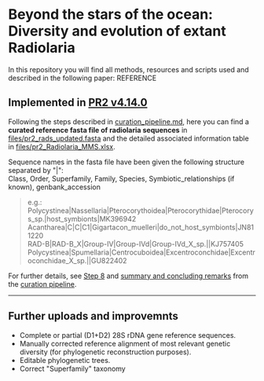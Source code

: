 # Beyond the stars of the ocean: Diversity and evolution of extant Radiolaria
  
In this repository you will find all methods, resources and scripts used and described in the following paper:
REFERENCE  
  
## Implemented in [PR2 v4.14.0](https://github.com/pr2database/pr2database/releases/tag/v4.14.0)

Following the steps described in [curation_pipeline.md](https://github.com/MiguelMSandin/Radiolaria_reference/blob/master/curation_pipeline.md), here you can find a **curated reference fasta file of radiolaria sequences** in [files/pr2_rads_updated.fasta](https://github.com/MiguelMSandin/Radiolaria_reference/blob/master/files/pr2_rads_updated.fasta) and the detailed associated information table in [files/pr2_Radiolaria_MMS.xlsx](https://github.com/MiguelMSandin/Radiolaria_reference/blob/master/files/pr2_Radiolaria_MMS.xlsx).

Sequence names in the fasta file have been given the following structure separated by "|":  
Class, Order, Superfamily, Family, Species, Symbiotic_relationships (if known), genbank_accession  
>e.g.:  
>  Polycystinea|Nassellaria|Pterocorythoidea|Pterocorythidae|Pterocorys_sp.|host_symbionts|MK396942  
>  Acantharea|C|C|C1|Gigartacon_muelleri|do_not_host_symbionts|JN811220  
>  RAD-B|RAD-B_X|Group-IV|Group-IVd|Group-IVd_X_sp.||KJ757405  
>  Polycystinea|Spumellaria|Centrocuboidea|Excentroconchidae|Excentroconchidae_X_sp.||GU822402  

For further details, see [Step 8](https://github.com/MiguelMSandin/Radiolaria_reference/blob/master/curation_pipeline.md#step-8-final-taxonomic-annotation-and-corrections) and [summary and concluding remarks](https://github.com/MiguelMSandin/Radiolaria_reference/blob/master/curation_pipeline.md#summary-and-concluding-remarks) from the [curation pipeline](https://github.com/MiguelMSandin/Radiolaria_reference/blob/master/curation_pipeline.md).  

---

## Further uploads and improvemnts
- Complete or partial (D1+D2) 28S rDNA gene reference sequences.
- Manually corrected reference alignment of most relevant genetic diversity (for phylogenetic reconstruction purposes).
- Editable phylogenetic trees.
- Correct "Superfamily" taxonomy

